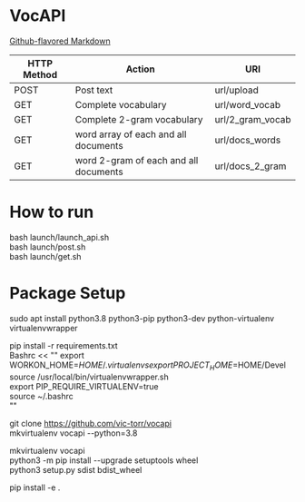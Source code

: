 # VocAPI
[Github-flavored Markdown](https://guides.github.com/features/mastering-markdown/)


| HTTP Method  | Action  |  URI | 
|---|---|---|
|POST | Post text                               | url/upload        |
|GET   | Complete vocabulary                    | url/word_vocab    |
|GET   | Complete 2-gram vocabulary             | url/2_gram_vocab  |
|GET   | word array of each and all documents   | url/docs_words    |
|GET   | word 2-gram of each and all documents  | url/docs_2_gram   |


How to run
=============

bash launch/launch_api.sh  
bash launch/post.sh  
bash launch/get.sh  


Package Setup
==============



sudo apt install python3.8 python3-pip python3-dev python-virtualenv   virtualenvwrapper  

pip install -r requirements.txt  
Bashrc << ""
export WORKON_HOME=$HOME/.virtualenvs  
export PROJECT_HOME=$HOME/Devel  
source /usr/local/bin/virtualenvwrapper.sh  
export PIP_REQUIRE_VIRTUALENV=true  
source ~/.bashrc  
""

git clone https://github.com/vic-torr/vocapi  
mkvirtualenv vocapi --python=3.8  

mkvirtualenv vocapi  
python3 -m pip install --upgrade setuptools wheel  
python3 setup.py sdist bdist_wheel  

pip install -e .  
